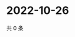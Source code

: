 # 2022-10-26

共 0 条

<!-- BEGIN WEIBO -->
<!-- 最后更新时间 Wed Oct 26 2022 13:29:33 GMT+0800 (China Standard Time) -->

<!-- END WEIBO -->
